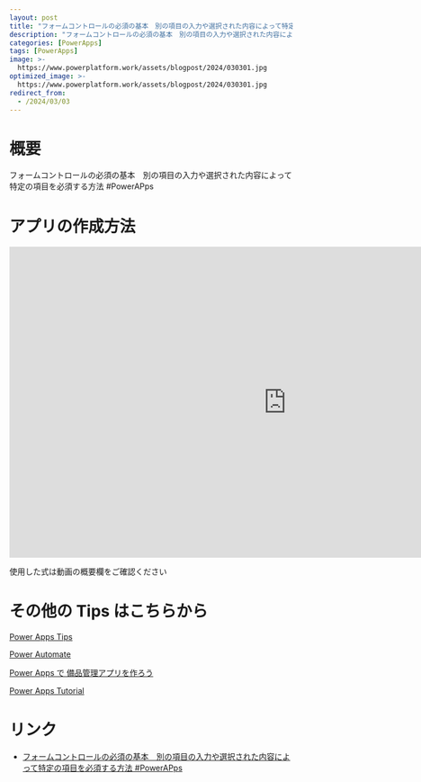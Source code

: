 ```yaml
---
layout: post
title: "フォームコントロールの必須の基本　別の項目の入力や選択された内容によって特定の項目を必須する方法 #PowerAPps"
description: "フォームコントロールの必須の基本　別の項目の入力や選択された内容によって特定の項目を必須する方法 #PowerAPpsを動画で分かりやすく解説"
categories: [PowerApps]
tags: [PowerApps]
image: >-
  https://www.powerplatform.work/assets/blogpost/2024/030301.jpg
optimized_image: >-
  https://www.powerplatform.work/assets/blogpost/2024/030301.jpg
redirect_from:
  - /2024/03/03
---
```



#  概要

フォームコントロールの必須の基本　別の項目の入力や選択された内容によって特定の項目を必須する方法 #PowerAPps


# アプリの作成方法

<iframe width="983" height="553" src="https://www.youtube.com/embed/jEpCbvfacb0" title="YouTube video player" frameborder="0" allow="accelerometer; autoplay; clipboard-write; encrypted-media; gyroscope; picture-in-picture" allowfullscreen></iframe>


使用した式は動画の概要欄をご確認ください


# その他の Tips はこちらから

[Power Apps Tips](https://www.youtube.com/watch?v=VrAQf3JQ7yM&list=PLVhFi1fb3DqakSLVMn22DDcySXh9jtzi- )


[Power Automate](https://www.youtube.com/watch?v=-YnJYT0ASEM&list=PLVhFi1fb3Dqbzic6GieqnLFgD3aTj-eHA)


[Power Apps で 備品管理アプリを作ろう](https://www.youtube.com/playlist?list=PLVhFi1fb3DqZM3HKb8Hea6XEL96990Fyn)


[Power Apps Tutorial](https://www.youtube.com/playlist?list=PLVhFi1fb3DqalxpL974VvAJvV4iWoSbe_)


# リンク


- [フォームコントロールの必須の基本　別の項目の入力や選択された内容によって特定の項目を必須する方法 #PowerAPps](https://www.youtube.com/watch?v=jEpCbvfacb0)

